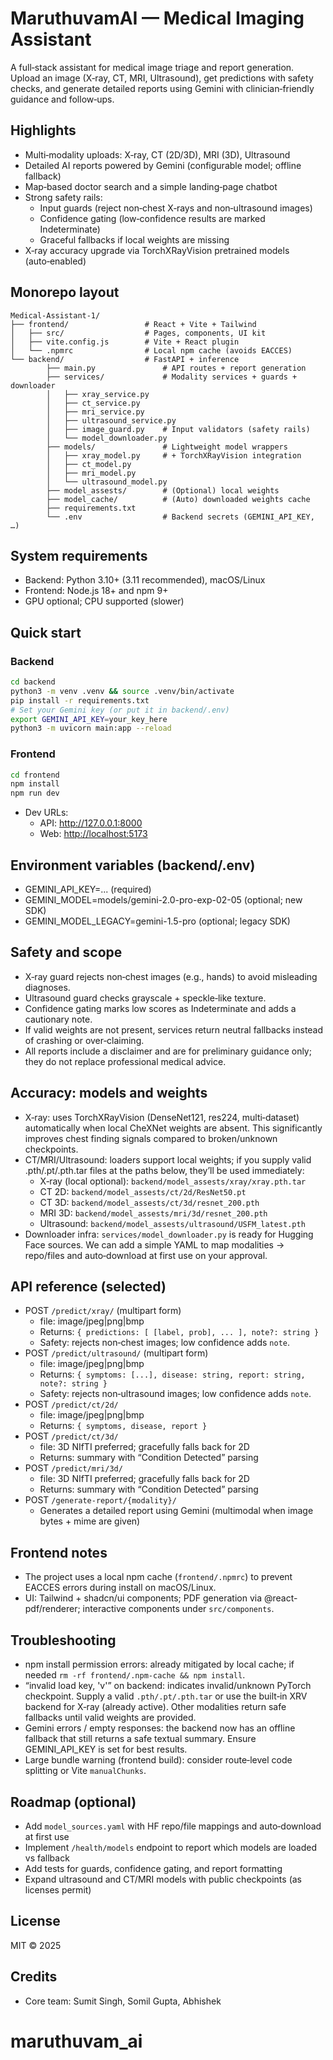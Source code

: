 # MaruthuvamAI — Medical Imaging Assistant
A full‑stack assistant for medical image triage and report generation. Upload an image (X‑ray, CT, MRI, Ultrasound), get predictions with safety checks, and generate detailed reports using Gemini with clinician‑friendly guidance and follow‑ups.

## Highlights
- Multi‑modality uploads: X‑ray, CT (2D/3D), MRI (3D), Ultrasound
- Detailed AI reports powered by Gemini (configurable model; offline fallback)
- Map‑based doctor search and a simple landing‑page chatbot
- Strong safety rails:
	- Input guards (reject non‑chest X‑rays and non‑ultrasound images)
	- Confidence gating (low‑confidence results are marked Indeterminate)
	- Graceful fallbacks if local weights are missing
- X‑ray accuracy upgrade via TorchXRayVision pretrained models (auto‑enabled)

## Monorepo layout
```
Medical-Assistant-1/
├── frontend/                 # React + Vite + Tailwind
│   ├── src/                  # Pages, components, UI kit
│   ├── vite.config.js        # Vite + React plugin
│   └── .npmrc                # Local npm cache (avoids EACCES)
└── backend/                  # FastAPI + inference
		├── main.py               # API routes + report generation
		├── services/             # Modality services + guards + downloader
		│   ├── xray_service.py
		│   ├── ct_service.py
		│   ├── mri_service.py
		│   ├── ultrasound_service.py
		│   ├── image_guard.py    # Input validators (safety rails)
		│   └── model_downloader.py
		├── models/               # Lightweight model wrappers
		│   ├── xray_model.py     # + TorchXRayVision integration
		│   ├── ct_model.py
		│   ├── mri_model.py
		│   └── ultrasound_model.py
		├── model_assests/        # (Optional) local weights
		├── model_cache/          # (Auto) downloaded weights cache
		├── requirements.txt
		└── .env                  # Backend secrets (GEMINI_API_KEY, …)
```

## System requirements
- Backend: Python 3.10+ (3.11 recommended), macOS/Linux
- Frontend: Node.js 18+ and npm 9+
- GPU optional; CPU supported (slower)

## Quick start
### Backend

```bash
cd backend
python3 -m venv .venv && source .venv/bin/activate
pip install -r requirements.txt
# Set your Gemini key (or put it in backend/.env)
export GEMINI_API_KEY=your_key_here
python3 -m uvicorn main:app --reload
```

### Frontend

```bash
cd frontend
npm install
npm run dev
```

- Dev URLs:
	- API: <http://127.0.0.1:8000>
	- Web: <http://localhost:5173>

## Environment variables (backend/.env)
- GEMINI_API_KEY=... (required)
- GEMINI_MODEL=models/gemini-2.0-pro-exp-02-05 (optional; new SDK)
- GEMINI_MODEL_LEGACY=gemini-1.5-pro (optional; legacy SDK)

## Safety and scope
- X‑ray guard rejects non‑chest images (e.g., hands) to avoid misleading diagnoses.
- Ultrasound guard checks grayscale + speckle‑like texture.
- Confidence gating marks low scores as Indeterminate and adds a cautionary note.
- If valid weights are not present, services return neutral fallbacks instead of crashing or over‑claiming.
- All reports include a disclaimer and are for preliminary guidance only; they do not replace professional medical advice.

## Accuracy: models and weights
- X‑ray: uses TorchXRayVision (DenseNet121, res224, multi‑dataset) automatically when local CheXNet weights are absent. This significantly improves chest finding signals compared to broken/unknown checkpoints.
- CT/MRI/Ultrasound: loaders support local weights; if you supply valid .pth/.pt/.pth.tar files at the paths below, they’ll be used immediately:
	- X‑ray (local optional): `backend/model_assests/xray/xray.pth.tar`
	- CT 2D: `backend/model_assests/ct/2d/ResNet50.pt`
	- CT 3D: `backend/model_assests/ct/3d/resnet_200.pth`
	- MRI 3D: `backend/model_assests/mri/3d/resnet_200.pth`
	- Ultrasound: `backend/model_assests/ultrasound/USFM_latest.pth`
- Downloader infra: `services/model_downloader.py` is ready for Hugging Face sources. We can add a simple YAML to map modalities → repo/files and auto‑download at first use on your approval.

## API reference (selected)
- POST `/predict/xray/` (multipart form)
	- file: image/jpeg|png|bmp
	- Returns: `{ predictions: [ [label, prob], ... ], note?: string }`
	- Safety: rejects non‑chest images; low confidence adds `note`.
- POST `/predict/ultrasound/` (multipart form)
	- file: image/jpeg|png|bmp
	- Returns: `{ symptoms: [...], disease: string, report: string, note?: string }`
	- Safety: rejects non‑ultrasound images; low confidence adds `note`.
- POST `/predict/ct/2d/`
	- file: image/jpeg|png|bmp
	- Returns: `{ symptoms, disease, report }`
- POST `/predict/ct/3d/`
	- file: 3D NIfTI preferred; gracefully falls back for 2D
	- Returns: summary with “Condition Detected” parsing
- POST `/predict/mri/3d/`
	- file: 3D NIfTI preferred; gracefully falls back for 2D
	- Returns: summary with “Condition Detected” parsing
- POST `/generate-report/{modality}/`
	- Generates a detailed report using Gemini (multimodal when image bytes + mime are given)

## Frontend notes
- The project uses a local npm cache (`frontend/.npmrc`) to prevent EACCES errors during install on macOS/Linux.
- UI: Tailwind + shadcn/ui components; PDF generation via @react-pdf/renderer; interactive components under `src/components`.

## Troubleshooting
- npm install permission errors: already mitigated by local cache; if needed `rm -rf frontend/.npm-cache && npm install`.
- “invalid load key, 'v'” on backend: indicates invalid/unknown PyTorch checkpoint. Supply a valid `.pth/.pt/.pth.tar` or use the built‑in XRV backend for X‑ray (already active). Other modalities return safe fallbacks until valid weights are provided.
- Gemini errors / empty responses: the backend now has an offline fallback that still returns a safe textual summary. Ensure GEMINI_API_KEY is set for best results.
- Large bundle warning (frontend build): consider route‑level code splitting or Vite `manualChunks`.

## Roadmap (optional)
- Add `model_sources.yaml` with HF repo/file mappings and auto‑download at first use
- Implement `/health/models` endpoint to report which models are loaded vs fallback
- Add tests for guards, confidence gating, and report formatting
- Expand ultrasound and CT/MRI models with public checkpoints (as licenses permit)

## License
MIT © 2025

## Credits
- Core team: Sumit Singh, Somil Gupta, Abhishek

# maruthuvam_ai
